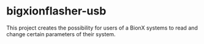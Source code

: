 # bigxionflasher-usb
This project creates the possibility for users of a BionX systems to read and change certain parameters of their system.